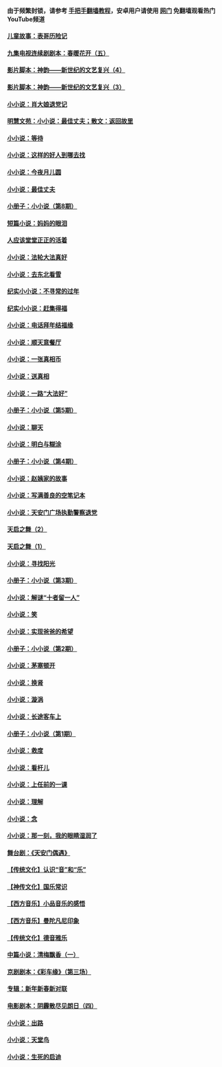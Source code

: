 #### 由于频繁封锁，请参考 [手把手翻墙教程](https://github.com/gfw-breaker/guides/wiki/)，安卓用户请使用 [网门](https://github.com/gfw-breaker/nogfw/blob/master/dl.md?t=06241300) 免翻墙观看热门YouTube频道 

#### [儿童故事：表哥历险记](../pages/328/383535.md?t=06241300) 

#### [九集电视连续剧剧本：春暖花开（五）](../pages/328/275919.md?t=06241300) 

#### [影片脚本：神韵——新世纪的文艺复兴（4）](../pages/328/266089.md?t=06241300) 

#### [影片脚本：神韵——新世纪的文艺复兴（3）](../pages/328/266087.md?t=06241300) 

#### [小小说：肖大娘退党记](../pages/328/239807.md?t=06241300) 

#### [明慧文苑：小小说：最佳丈夫；散文：返回故里](../pages/328/3439.md?t=06241300) 

#### [小小说：等待](../pages/328/223927.md?t=06241300) 

#### [小小说：这样的好人到哪去找](../pages/328/209396.md?t=06241300) 

#### [小小说：今夜月儿圆](../pages/328/193588.md?t=06241300) 

#### [小小说：最佳丈夫](../pages/328/190938.md?t=06241300) 

#### [小册子：小小说（第8期）](../pages/328/188202.md?t=06241300) 

#### [短篇小说：妈妈的眼泪](../pages/328/187712.md?t=06241300) 

#### [人应该堂堂正正的活着](../pages/328/182430.md?t=06241300) 

#### [小小说：法轮大法真好](../pages/328/174669.md?t=06241300) 

#### [小小说：去东北看雪](../pages/328/173882.md?t=06241300) 

#### [纪实小小说：不寻常的过年](../pages/328/173187.md?t=06241300) 

#### [纪实小小说：赶集得福](../pages/328/172652.md?t=06241300) 

#### [小小说：电话拜年结福缘](../pages/328/172533.md?t=06241300) 

#### [小小说：顺天意餐厅](../pages/328/170182.md?t=06241300) 

#### [小小说：一张真相币](../pages/328/169410.md?t=06241300) 

#### [小小说：送真相](../pages/328/166713.md?t=06241300) 

#### [小小说：一路“大法好”](../pages/328/162016.md?t=06241300) 

#### [小册子：小小说（第5期）](../pages/328/161131.md?t=06241300) 

#### [小小说：聊天](../pages/328/159640.md?t=06241300) 

#### [小小说：明白与糊涂](../pages/328/158101.md?t=06241300) 

#### [小册子：小小说（第4期）](../pages/328/158006.md?t=06241300) 

#### [小小说：赵姨家的故事](../pages/328/157843.md?t=06241300) 

#### [小小说：写满善良的空笔记本](../pages/328/157382.md?t=06241300) 

#### [小小说：天安门广场执勤警察退党](../pages/328/156982.md?t=06241300) 

#### [天启之舞（2）](../pages/328/153440.md?t=06241300) 

#### [天启之舞（1）](../pages/328/153439.md?t=06241300) 

#### [小小说：寻找阳光](../pages/328/153065.md?t=06241300) 

#### [小册子：小小说（第3期）](../pages/328/151715.md?t=06241300) 

#### [小小说：解谜“十者留一人”](../pages/328/148967.md?t=06241300) 

#### [小小说：笑](../pages/328/148905.md?t=06241300) 

#### [小小说：实现爸爸的希望](../pages/328/148096.md?t=06241300) 

#### [小册子：小小说（第2期）](../pages/328/147214.md?t=06241300) 

#### [小小说：茅塞顿开](../pages/328/147030.md?t=06241300) 

#### [小小说：换肾](../pages/328/146770.md?t=06241300) 

#### [小小说：漩涡](../pages/328/146683.md?t=06241300) 

#### [小小说：长途客车上](../pages/328/145076.md?t=06241300) 

#### [小册子：小小说（第1期）](../pages/328/143963.md?t=06241300) 

#### [小小说：救度](../pages/328/143927.md?t=06241300) 

#### [小小说：看杆儿](../pages/328/142137.md?t=06241300) 

#### [小小说：上任前的一课](../pages/328/140808.md?t=06241300) 

#### [小小说：理解](../pages/328/140476.md?t=06241300) 

#### [小小说：念](../pages/328/139513.md?t=06241300) 

#### [小小说：那一刻，我的眼睛湿润了](../pages/328/138476.md?t=06241300) 

#### [舞台剧：《天安门偶遇》](../pages/328/117155.md?t=06241300) 

#### [【传统文化】认识“音”和“乐”](../pages/328/108667.md?t=06241300) 

#### [【神传文化】国乐常识](../pages/328/104225.md?t=06241300) 

#### [【西方音乐】小品音乐的感悟](../pages/328/102924.md?t=06241300) 

#### [【西方音乐】曼陀凡尼印象](../pages/328/102922.md?t=06241300) 

#### [【传统文化】德音雅乐](../pages/328/102923.md?t=06241300) 

#### [中篇小说：清梅飘香（一）](../pages/328/101058.md?t=06241300) 

#### [京剧剧本：《彩车缘》（第三场）](../pages/328/96434.md?t=06241300) 

#### [专辑：新年新春新对联](../pages/328/94991.md?t=06241300) 

#### [电影剧本：阴霾散尽见朗日（四）](../pages/328/87081.md?t=06241300) 

#### [小小说：出路](../pages/328/84848.md?t=06241300) 

#### [小小说：天堂鸟](../pages/328/83084.md?t=06241300) 

#### [小小说：生死的启迪](../pages/328/70977.md?t=06241300) 

